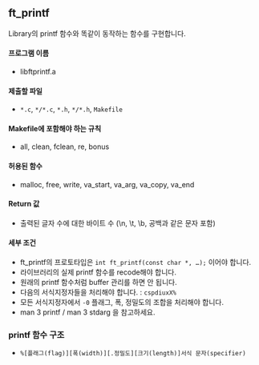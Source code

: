 ## ft_printf
Library의 printf 함수와 똑같이 동작하는 함수를 구현합니다.

#### 프로그램 이름
- libftprintf.a

#### 제출할 파일
- `*.c`, `*/*.c`, `*.h`, `*/*.h`, `Makefile`

#### Makefile에 포함해야 하는 규칙
- all, clean, fclean, re, bonus

#### 허용된 함수
- malloc, free, write, va_start, va_arg, va_copy, va_end

#### Return 값
- 출력된 글자 수에 대한 바이트 수 (\n, \t, \b, 공백과 같은 문자 포함)

#### 세부 조건
- ft_printf의 프로토타입은 `int ft_printf(const char *, …);` 이어야 합니다.
- 라이브러리의 실제 printf 함수를 recode해야 합니다.
- 원래의 printf 함수처럼 buffer 관리를 하면 안 됩니다.
- 다음의 서식지정자들을 처리해야 합니다. : `cspdiuxX%`
- 모든 서식지정자에서 `-0` 플래그, 폭, 정밀도의 조합을 처리해야 합니다.
- man 3 printf / man 3 stdarg 을 참고하세요.

### printf 함수 구조
- `%[플래그(flag)][폭(width)][.정밀도][크기(length)]서식 문자(specifier)`
